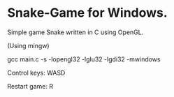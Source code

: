 # Snake-Game for Windows.
Simple game Snake written in C using OpenGL.


(Using mingw) 

gcc main.c -s  -lopengl32 -lglu32 -lgdi32 -mwindows



Control keys: WASD

Restart game: R
